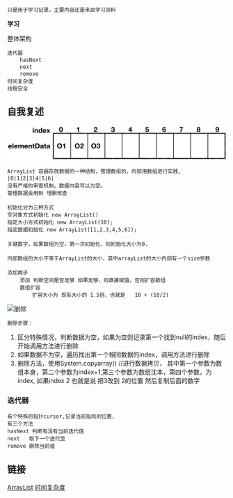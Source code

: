 
	只是用于学习记录，主要内容还是来自学习资料


**学习**

整体架构




	迭代器
		hasNext
		next
		remove
	时间复杂度
	线程安全


## 自我复述
![图片](./img/68747470733a2f2f646576796b2e6f73732d636e2d71696e6764616f2e616c6979756e63732e636f6d2f626c6f672f32303230303332373136353233312e6a706567.jpeg)


	ArrayList 容器存放数据的一种结构，管理数组的，内部用数组进行实践,
	|0|1|2|3|4|5|6|
	没有严格的审查机制，数据内容可以为空。
	管理数据会用到 增删改查
	
	初始化分为三种方式 
	空对象方式初始化 new ArrayList()
	指定大小方式初始化 new ArrayList(10);
	指定数据初始化 new ArrayList([1,2,3,4,5,6]);

	关键数字，如果数组为空，第一次初始化，则初始化大小为0.

	内部数组的大小不等于ArrayList的大小，其中arrayList的大小内部有一个size参数

	添加两步
		添加 判断空间是否足够 如果足够，则直接赋值，否则扩容数组
		数组扩容
			扩容大小为 现有大小的 1.5倍，也就是   10 + (10/2)


![删除](https://camo.githubusercontent.com/83b7d294c2c09e17247238b9ddcb86334a995307b123a816ecee3ce4629a9c61/68747470733a2f2f646576796b2e6f73732d636e2d71696e6764616f2e616c6979756e63732e636f6d2f626c6f672f32303230303332373132353530322e676966)

	删除步骤：
1. 区分特殊情况，判断数据为空，如果为空则记录第一个找到null的index，随后开始调用方法进行删除
2. 如果数据不为空，遍历找出第一个相同数据的index，调用方法进行删除
3. 删除方法，使用System.copyarray() //进行数据拷贝， 其中第一个参数为数组本身，第二个参数为index+1,第三个参数为数组沈本，第四个参数，为index, 如果index 2 也就是说    把3改到 2的位置 然后复制后面的数字


### 迭代器
	有个特殊的指针cursor,记录当前指向的位置，
	有三个方法
	hasNext 判断有没有当前迭代值
	next   取下一个迭代至
	remove 删除当前值





## 链接
[ArrayList](https://github.com/yangkun19921001/Blog/blob/master/%E7%AC%94%E8%AF%95%E9%9D%A2%E8%AF%95/Android%E9%AB%98%E7%BA%A7%E5%B7%A5%E7%A8%8B%E5%B8%88%E9%9D%A2%E8%AF%95%E5%BF%85%E5%A4%87/Java/%E5%AE%B9%E5%99%A8/ArrayList.md)
[时间复杂度](https://www.zhihu.com/search?type=content&q=%E6%97%B6%E9%97%B4%E5%A4%8D%E6%9D%82%E5%BA%A6%E2%80%9CO%E2%80%9D)
